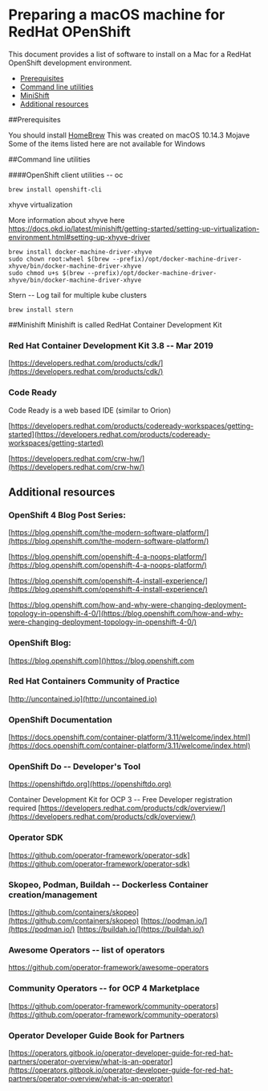 # Preparing a macOS machine for RedHat OPenShift

This document provides a list of software to install on a Mac for a RedHat OpenShift development environment. 
  
- [Prerequisites](#prerequisites)  
- [Command line utilities](#command-line-utilities)
- [MiniShift](#minishift)
- [Additional resources](#additional-resources)

##Prerequisites 

You should install [HomeBrew](https://brew.sh/) 
This was created on macOS 10.14.3 Mojave
Some of the items listed here are not available for Windows 

##Command line utilities

####OpenShift client utilities -- oc 
```
brew install openshift-cli
```

xhyve virtualization


More information about xhyve here [https://docs.okd.io/latest/minishift/getting-started/setting-up-virtualization-environment.html#setting-up-xhyve-driver
](https://docs.okd.io/latest/minishift/getting-started/setting-up-virtualization-environment.html#setting-up-xhyve-driver
)

```
brew install docker-machine-driver-xhyve
sudo chown root:wheel $(brew --prefix)/opt/docker-machine-driver-xhyve/bin/docker-machine-driver-xhyve
sudo chmod u+s $(brew --prefix)/opt/docker-machine-driver-xhyve/bin/docker-machine-driver-xhyve
```
Stern -- Log tail for multiple kube clusters
```
brew install stern
```

##Minishift
Minishift is called RedHat Container Development Kit

### Red Hat Container Development Kit 3.8 -- Mar 2019
[https://developers.redhat.com/products/cdk/](https://developers.redhat.com/products/cdk/)


### Code Ready

Code Ready is a web based IDE (similar to Orion)

[https://developers.redhat.com/products/codeready-workspaces/getting-started](https://developers.redhat.com/products/codeready-workspaces/getting-started)

[https://developers.redhat.com/crw-hw/](https://developers.redhat.com/crw-hw/)

## Additional resources
    
### OpenShift 4 Blog Post Series:
[https://blog.openshift.com/the-modern-software-platform/](https://blog.openshift.com/the-modern-software-platform/)

[https://blog.openshift.com/openshift-4-a-noops-platform/](https://blog.openshift.com/openshift-4-a-noops-platform/)

[https://blog.openshift.com/openshift-4-install-experience/](https://blog.openshift.com/openshift-4-install-experience/)

[https://blog.openshift.com/how-and-why-were-changing-deployment-topology-in-openshift-4-0/](https://blog.openshift.com/how-and-why-were-changing-deployment-topology-in-openshift-4-0/)

### OpenShift Blog:
[https://blog.openshift.com]()https://blog.openshift.com

### Red Hat Containers Community of Practice
[http://uncontained.io](http://uncontained.io)

### OpenShift Documentation
[https://docs.openshift.com/container-platform/3.11/welcome/index.html](https://docs.openshift.com/container-platform/3.11/welcome/index.html)

### OpenShift Do -- Developer's Tool
[https://openshiftdo.org](https://openshiftdo.org)

Container Development Kit for OCP 3 -- Free Developer registration required
[https://developers.redhat.com/products/cdk/overview/](https://developers.redhat.com/products/cdk/overview/)

### Operator SDK
[https://github.com/operator-framework/operator-sdk](https://github.com/operator-framework/operator-sdk)

### Skopeo, Podman, Buildah -- Dockerless Container creation/management
[https://github.com/containers/skopeo](https://github.com/containers/skopeo)
[https://podman.io/](https://podman.io/)
[https://buildah.io/](https://buildah.io/)

### Awesome Operators -- list of operators
https://github.com/operator-framework/awesome-operators

### Community Operators -- for OCP 4 Marketplace
[https://github.com/operator-framework/community-operators](https://github.com/operator-framework/community-operators)

### Operator Developer Guide Book for Partners
[https://operators.gitbook.io/operator-developer-guide-for-red-hat-partners/operator-overview/what-is-an-operator](https://operators.gitbook.io/operator-developer-guide-for-red-hat-partners/operator-overview/what-is-an-operator)


